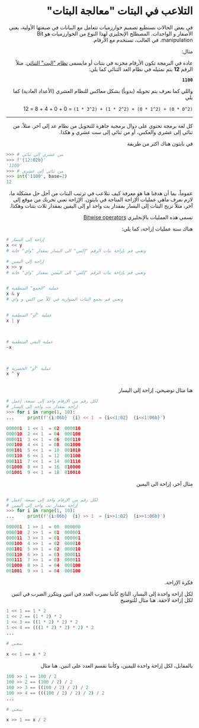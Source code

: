<div dir="rtl" lang="ar">
<meta charset="utf-8">

# التلاعب في البتات "معالجة البتات"


في بعض الحالات نستطيع تصميم خوارزميات تتعامل مع البيانات في صيغتها الأولية، يعني الأصفار و الواحدات. المصطلح الإنجليزي لهذا النوع من الخوارزميات هو Bit manipulation. في الغالب، تستخدم مع الأرقام.


مثال:

عادة في البرمجة تكون الأرقام مخزنة في بتتات أو مايسمى [نظام "البت" الثنائي](https://ar.wikipedia.org/wiki/%D9%86%D8%B8%D8%A7%D9%85_%D8%B9%D8%AF_%D8%AB%D9%86%D8%A7%D8%A6%D9%8A). مثلاً الرقم **12** يتم تمثيله في نظام العد الثنائي كما يلي:



**`1100`**

واللي كما نعرف يتم تحويله (يدوياً) بشكل معاكس للنظام العشري (الأعداد
العادية) كما يلي

`(2^0 * 0) + (2^1 * 0) + (2^2 * 1) + (2^3 * 1)` = 0 + 0 + 4 + 8 = 12

<hr>

كل لغة برمجة تحتوي على دوال برمجية جاهزة للتحويل من نظام عد إلى آخر. مثلاً، من ثنائي إلى عشري والعكس، أو من ثنائي إلى ست عشري و هكذا.

في بايثون هناك اكثر من طريقة

</div>

```python
>>> # من عشري إلى ثنائي
>>> f'{12:02b}'
'1100'
>>> # من ثنائي إلى عشري
>>> int('1100', base=2)
12
```

<div dir="rtl" lang="ar">

عموماً، بما أن هدفنا هنا هو معرفة كيف نتلاعب في ترتيب البتات من أجل حل مشكلة ما، لازم نعرف ماهي عمليات الإزاحة المتاحة في بايثون. الإزاحة تعني تحريك من موقع إلى آخر، مثلاً نزيح البتات إلى اليسار بمقدار بت واحد أو إلى اليمين بمقدار ثلاث بتتات وهكذا.

تسمى هذه العمليات بالإنجليزي [Bitwise operators](https://wiki.python.org/moin/BitwiseOperators)


هناك ستة عمليات إزاحة، كما يلي:

</div>


```python
# إزاحة إلى اليسار
x << y
# وتعني قم بإزاحة بتات الرقم "إكس" الى اليسار بمقدار "واي" خانة

# إزاحة إلى اليمين
x >> y
# وتعني قم بإزاحة بتات الرقم "إكس" الى اليمين بمقدار "واي" خانة


# عملية "الجمع" المنطقية
x & y
# وتعني قم بجمع البتات المتوازية في كلاً من اكس و واي


# عملية "أو" المنطقية
x | y



# عملية النفي المنطقية
~x



# عملية "أو" الحصرية
x ^ y



```

<div dir="rtl" lang="ar">
هنا مثال توضيحي، إزاحة إلى اليسار
</div>

```python
# لكل رقم من الإرقام واحد إلى تسعة، إعمل
# إزاحة بمقدار بت واحد إلى اليسار
>>> for i in range(1, 10):
...     print(f'{i:06b}  {i} << 1  = {i<<1:02}  {i<<1:06b}')

000001  1 << 1  = 02  000010
000010  2 << 1  = 04  000100
000011  3 << 1  = 06  000110
000100  4 << 1  = 08  001000
000101  5 << 1  = 10  001010
000110  6 << 1  = 12  001100
000111  7 << 1  = 14  001110
001000  8 << 1  = 16  010000
001001  9 << 1  = 18  010010
```

<div dir="rtl" lang="ar">
مثال آخر، إزاحة الى اليمين
</div>

```python

# لكل رقم من الإرقام واحد إلى تسعة، إعمل
# إزاحة بمقدار بت واحد إلى اليمين
>>> for i in range(1, 10):
...     print(f'{i:06b}  {i} >> 1  = {i>>1:02}  {i>>1:06b}')

000001  1 >> 1  = 00  000000
000010  2 >> 1  = 01  000001
000011  3 >> 1  = 01  000001
000100  4 >> 1  = 02  000010
000101  5 >> 1  = 02  000010
000110  6 >> 1  = 03  000011
000111  7 >> 1  = 03  000011
001000  8 >> 1  = 04  000100
001001  9 >> 1  = 04  000100
```

<div dir="rtl" lang="ar">

فكرة الإزاحة.


لكل إزاحة واحدة إلى اليسار، الناتج كأننا نضرب العدد في اثنين ويتكرر الضرب في اثنين لكل إزاحة لاحقة. هنا مثال للتوضيح

</div>


```python
1 << 1 == 1 * 2
1 << 2 == (1 * 2) * 2
1 << 3 == ((1 * 2) * 2) * 2
1 << 4 == (((1 * 2) * 2) * 2) * 2
...

# بمعنى

x << 1 == x * 2

```

<div dir="rtl" lang="ar">
بالمقابل، لكل إزاحة واحدة لليمين، وكأننا نقسم العدد على اثنين. هنا مثال
</div>

```python
100 >> 1 == 100 / 2
100 >> 2 == (100 / 2) / 2
100 >> 3 == ((100 / 2) / 2) / 2
100 >> 4 == (((100 / 2) / 2) / 2) / 2
...

# بمعنى

x >> 1 == x / 2

```
